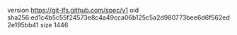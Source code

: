 version https://git-lfs.github.com/spec/v1
oid sha256:ed1c4b5c55f24573e8c4a49cca06b125c5a2d980773bee6d6f562ed2e195bb41
size 1446
